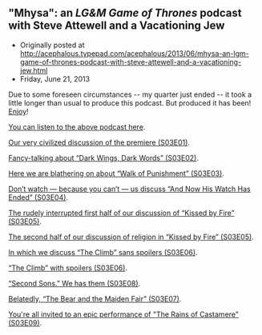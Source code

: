 ## "Mhysa": an <em>LG&M Game of Thrones</em> podcast with Steve Attewell and a Vacationing Jew

 * Originally posted at http://acephalous.typepad.com/acephalous/2013/06/mhysa-an-lgm-game-of-thrones-podcast-with-steve-attewell-and-a-vacationing-jew.html
 * Friday, June 21, 2013



Due to some foreseen circumstances -- my quarter just ended -- it took a little longer than usual to produce this podcast. But produced it has been! [Enjoy](http://youtu.be/cNrKsWGr\_8E)!





[](http://lawyersgunsmoneyblog.com/podcast/gots03e10.mp3)

[You can listen to the above podcast here](http://lawyersgunsmoneyblog.com/podcast/gots03e10.mp3).

[Our very civilized discussion of the premiere (S03E01)](http://www.lawyersgunsmoneyblog.com/2013/04/lgm-podcast-sek-and-steven-attewell-on-valar-dohaeris-the-season-premier-of-game-of-thrones).

[Fancy-talking about “Dark Wings, Dark Words” (S03E02)](http://www.lawyersgunsmoneyblog.com/2013/04/sek-and-attewell-lgm-podcast-style-on-game-of-thrones-dark-wings-dark-words-s03e02).
[](http://www.lawyersgunsmoneyblog.com/2013/04/lgm-podcast-game-of-thrones-sends-sek-and-steven-attewell-on-a-walk-of-punishment)

[Here we are blathering on about “Walk of Punishment” (S03E03)](http://www.lawyersgunsmoneyblog.com/2013/04/lgm-podcast-game-of-thrones-sends-sek-and-steven-attewell-on-a-walk-of-punishment).

[Don’t watch — because you can’t — us discuss “And Now His Watch Has Ended” (S03E04)](http://www.lawyersgunsmoneyblog.com/2013/04/yet-another-lgm-podcast-sek-and-attewell-on-game-of-thrones-and-now-his-watch-is-done).

[The rudely interrupted first half of our discussion of “Kissed by Fire” (S03E05)](http://www.lawyersgunsmoneyblog.com/2013/05/another-lgm-podcast-game-of-thrones-kissed-by-fire-with-sek-and-steven-attewell).

[The second half of our discussion of religion in “Kissed by Fire” (S03E05)](http://www.lawyersgunsmoneyblog.com/2013/05/an-lgm-podcast-about-religion-in-game-of-thrones-featuring-sek-and-steven-attewell).

[In which we discuss “The Climb” sans spoilers (S03E06)](http://www.lawyersgunsmoneyblog.com/2013/05/an-lgm-podcast-sek-and-steven-attewell-discuss-game-of-thrones-the-climb).

[“The Climb” with spoilers (S03E06)](http://www.lawyersgunsmoneyblog.com/2013/05/an-lgm-podcast-steven-attewell-a-very-special-guest-discuss-spoilers-in-game-of-thrones-the-climb).

[“Second Sons.” We has them (S03E08)](http://www.lawyersgunsmoneyblog.com/2013/05/second-sons-an-lgm-podcast-on-game-of-thrones-with-steven-attewell-and-sek).

[Belatedly, “The Bear and the Maiden Fair” (S03E07)](http://www.lawyersgunsmoneyblog.com/2013/06/the-bear-and-the-maiden-fair-an-lgm-game-of-thrones-podcast-featuring-sek-and-steven-attewell).

[You're all invited to an epic performance of "The Rains of Castamere" (S03E09)](http://www.lawyersgunsmoneyblog.com/2013/06/the-rains-of-castamere-an-lgm-game-of-thrones-podcast-with-steven-attewell-and-sek).

		
